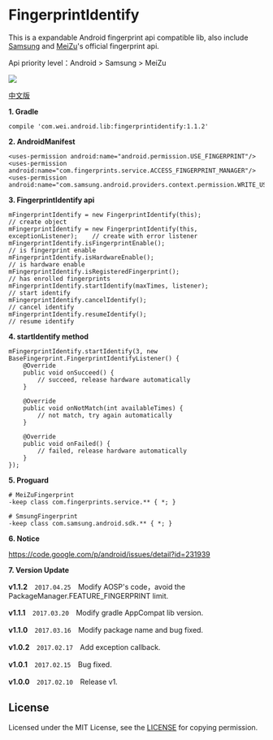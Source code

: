 # FingerprintIdentify

This is a expandable Android fingerprint api compatible lib, also include [Samsung](http://developer.samsung.com/galaxy/pass#) and [MeiZu](http://open-wiki.flyme.cn/index.php?title=%E6%8C%87%E7%BA%B9%E8%AF%86%E5%88%ABAPI)'s official fingerprint api.

Api priority level：Android > Samsung > MeiZu

[![](https://github.com/uccmawei/FingerprintIdentify/raw/master/other/QRCode_en.png)](https://github.com/uccmawei/FingerprintIdentify/raw/master/other/demo.apk)

[中文版](https://github.com/uccmawei/FingerprintIdentify/blob/master/other/README_ZH.md)

**1. Gradle**

    compile 'com.wei.android.lib:fingerprintidentify:1.1.2'

**2. AndroidManifest**

    <uses-permission android:name="android.permission.USE_FINGERPRINT"/>
    <uses-permission android:name="com.fingerprints.service.ACCESS_FINGERPRINT_MANAGER"/>
    <uses-permission android:name="com.samsung.android.providers.context.permission.WRITE_USE_APP_FEATURE_SURVEY"/>

**3. FingerprintIdentify api**

    mFingerprintIdentify = new FingerprintIdentify(this);                       // create object
    mFingerprintIdentify = new FingerprintIdentify(this, exceptionListener);    // create with error listener
    mFingerprintIdentify.isFingerprintEnable();                                 // is fingerprint enable
    mFingerprintIdentify.isHardwareEnable();                                    // is hardware enable
    mFingerprintIdentify.isRegisteredFingerprint();                             // has enrolled fingerprints 
    mFingerprintIdentify.startIdentify(maxTimes, listener);                     // start identify
    mFingerprintIdentify.cancelIdentify();                                      // cancel identify
    mFingerprintIdentify.resumeIdentify();                                      // resume identify

**4. startIdentify method**

    mFingerprintIdentify.startIdentify(3, new BaseFingerprint.FingerprintIdentifyListener() {
        @Override
        public void onSucceed() {
            // succeed, release hardware automatically
        }

        @Override
        public void onNotMatch(int availableTimes) {
            // not match, try again automatically
        }

        @Override
        public void onFailed() {
            // failed, release hardware automatically
        }
    });

**5. Proguard**

    # MeiZuFingerprint
    -keep class com.fingerprints.service.** { *; }
    
    # SmsungFingerprint
    -keep class com.samsung.android.sdk.** { *; }

**6. Notice**

https://code.google.com/p/android/issues/detail?id=231939

**7. Version Update**

**v1.1.2**　`2017.04.25`　Modify AOSP's code，avoid the PackageManager.FEATURE_FINGERPRINT limit.

**v1.1.1**　`2017.03.20`　Modify gradle AppCompat lib version.

**v1.1.0**　`2017.03.16`　Modify package name and bug fixed.

**v1.0.2**　`2017.02.17`　Add exception callback.

**v1.0.1**　`2017.02.15`　Bug fixed.

**v1.0.0**　`2017.02.10`　Release v1.


## License ##

Licensed under the MIT License, see the [LICENSE](https://github.com/uccmawei/FingerprintIdentify/blob/master/LICENSE) for copying permission.